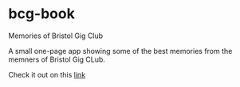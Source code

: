 # bcg-book
Memories of Bristol Gig Club

A small one-page app showing some of the best memories from the memners of Bristol Gig CLub.

Check it out on this [link](https://rosie-brigham.github.io/bcg-book/)
